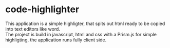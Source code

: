 # code-highlighter
This application is a simple highligter, that spits out html ready to be copied into text editors like word.<br>
The project is build in javascript, html and css with a Prism.js for simple highligting, the application runs fully client side.
